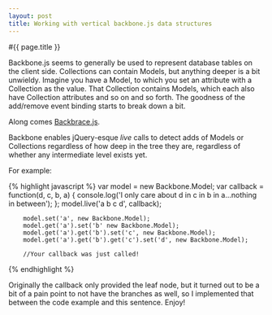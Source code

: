 ```yaml
---
layout: post
title: Working with vertical backbone.js data structures
---
```


#{{ page.title }}

Backbone.js seems to generally be used to represent database tables on the client side. Collections can contain Models, but anything deeper is a bit unwieldy. Imagine you have a Model, to which you set an attribute with a Collection as the value. That Collection contains Models, which each also have Collection attributes and so on and so forth. The goodness of the add/remove event binding starts to break down a bit.

Along comes [Backbrace.js](https://backbrace.github.com/pwmckenna/).

Backbone enables jQuery-esque *live* calls to detect adds of Models or Collections regardless of how deep in the tree they are, regardless of whether any intermediate level exists yet.

For example:

{% highlight javascript %}
		var model = new Backbone.Model;
		var callback = function(d, c, b, a) {
			console.log('I only care about d in c in b in a...nothing in between');
		};
		model.live('a b c d', callback);

		model.set('a', new Backbone.Model);
		model.get('a').set('b' new Backbone.Model);
		model.get('a').get('b').set('c', new Backbone.Model);
		model.get('a').get('b').get('c').set('d', new Backbone.Model);

		//Your callback was just called!
{% endhighlight %}

Originally the callback only provided the leaf node, but it turned out to be a bit of a pain point to not have the branches as well, so I implemented that between the code example and this sentence. Enjoy!